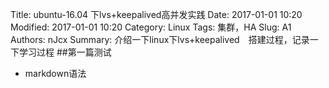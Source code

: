 Title: ubuntu-16.04 下lvs+keepalived高并发实践
Date: 2017-01-01 10:20
Modified: 2017-01-01 10:20
Category: Linux
Tags: 集群，HA
Slug: A1
Authors: nJcx
Summary: 介绍一下linux下lvs+keepalived　搭建过程，记录一下学习过程
##第一篇测试
- markdown语法
